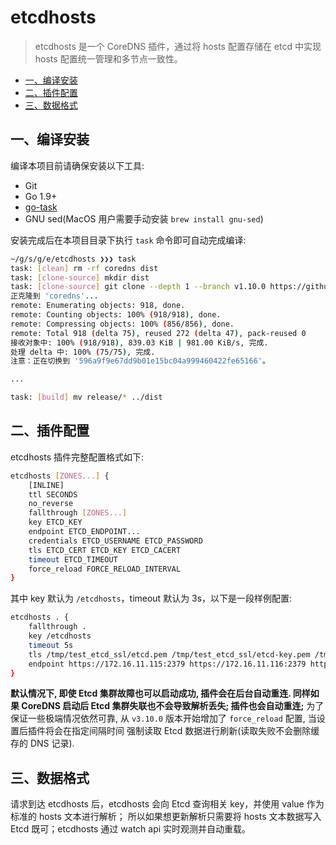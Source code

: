 # etcdhosts

> etcdhosts 是一个 CoreDNS 插件，通过将 hosts 配置存储在 etcd 中实现 hosts 配置统一管理和多节点一致性。

<!--ts-->
   * [一、编译安装](#一编译安装)
   * [二、插件配置](#二插件配置)
   * [三、数据格式](#三数据格式)
<!--te-->

## 一、编译安装

编译本项目前请确保安装以下工具:

- Git
- Go 1.9+
- [go-task](https://taskfile.dev/installation/)
- GNU sed(MacOS 用户需要手动安装 `brew install gnu-sed`)

安装完成后在本项目目录下执行 `task` 命令即可自动完成编译:

```sh
~/g/s/g/e/etcdhosts ❯❯❯ task                                                                                                                                                       master ✱
task: [clean] rm -rf coredns dist
task: [clone-source] mkdir dist
task: [clone-source] git clone --depth 1 --branch v1.10.0 https://github.com/coredns/coredns.git coredns
正克隆到 'coredns'...
remote: Enumerating objects: 918, done.
remote: Counting objects: 100% (918/918), done.
remote: Compressing objects: 100% (856/856), done.
remote: Total 918 (delta 75), reused 272 (delta 47), pack-reused 0
接收对象中: 100% (918/918), 839.03 KiB | 981.00 KiB/s, 完成.
处理 delta 中: 100% (75/75), 完成.
注意：正在切换到 '596a9f9e67dd9b01e15bc04a999460422fe65166'。

...

task: [build] mv release/* ../dist
```

## 二、插件配置

etcdhosts 插件完整配置格式如下:

```sh
etcdhosts [ZONES...] {
    [INLINE]
    ttl SECONDS
    no_reverse
    fallthrough [ZONES...]
    key ETCD_KEY
    endpoint ETCD_ENDPOINT...
    credentials ETCD_USERNAME ETCD_PASSWORD
    tls ETCD_CERT ETCD_KEY ETCD_CACERT
    timeout ETCD_TIMEOUT
    force_reload FORCE_RELOAD_INTERVAL
}
```

其中 key 默认为 `/etcdhosts`，timeout 默认为 3s，以下是一段样例配置:

```sh
etcdhosts . {
    fallthrough .
    key /etcdhosts
    timeout 5s
    tls /tmp/test_etcd_ssl/etcd.pem /tmp/test_etcd_ssl/etcd-key.pem /tmp/test_etcd_ssl/etcd-root-ca.pem
    endpoint https://172.16.11.115:2379 https://172.16.11.116:2379 https://172.16.11.117:2379
}
```

**默认情况下, 即使 Etcd 集群故障也可以启动成功, 插件会在后台自动重连. 同样如果 CoreDNS 启动后 Etcd 集群失联也不会导致解析丢失;
插件也会自动重连;** 为了保证一些极端情况依然可靠, 从 `v3.10.0` 版本开始增加了 `force_reload` 配置, 当设置后插件将会在指定间隔时间
强制读取 Etcd 数据进行刷新(读取失败不会删除缓存的 DNS 记录).

## 三、数据格式

请求到达 etcdhosts 后，etcdhosts 会向 Etcd 查询相关 key，并使用 value 作为标准的 hosts 文本进行解析；
所以如果想更新解析只需要将 hosts 文本数据写入 Etcd 既可；etcdhosts 通过 watch api 实时观测并自动重载。
